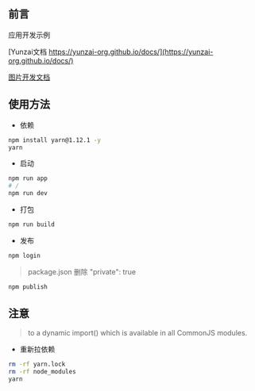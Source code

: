## 前言

应用开发示例

[Yunzai文档 https://yunzai-org.github.io/docs/](https://yunzai-org.github.io/docs/)

[图片开发文档](https://github.com/lemonade-lab/react-puppeteer)

## 使用方法

- 依赖

```sh
npm install yarn@1.12.1 -y
yarn
```

- 启动

```sh
npm run app
# /
npm run dev
```

- 打包

```sh
npm run build
```

- 发布

```sh
npm login
```

> package.json
> 删除 "private": true

```sh
npm publish
```

## 注意

> to a dynamic import() which is available in all CommonJS modules.

- 重新拉依赖

```sh
rm -rf yarn.lock
rm -rf node_modules
yarn
```
